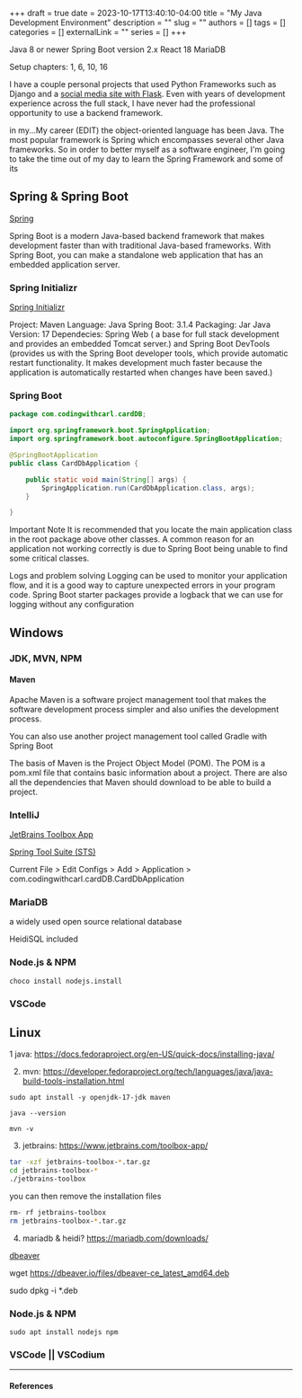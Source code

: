 +++ 
draft = true
date = 2023-10-17T13:40:10-04:00
title = "My Java Development Environment"
description = ""
slug = ""
authors = []
tags = []
categories = []
externalLink = ""
series = []
+++

Java 8 or newer
Spring Boot version 2.x
React 18
MariaDB

Setup chapters: 1, 6, 10, 16

I have a couple personal projects that used Python Frameworks such as Django and a [social media site with Flask](https://www.codingwithcarl.com/projects/facerange/). Even with years of development experience across the full stack, I have never had the professional opportunity to use a backend framework. 

 in my...My career (EDIT) the object-oriented language has been Java. The most popular framework is Spring which encompasses several other Java frameworks. So in order to better myself as a software engineer, I'm going to take the time out of my day to learn the Spring Framework and some of its 

## Spring & Spring Boot

[Spring](https://spring.io/)

Spring Boot is a modern Java-based backend framework that makes
development faster than with traditional Java-based frameworks. With Spring Boot,
you can make a standalone web application that has an embedded application server.

### Spring Initializr

[Spring Initializr](https://start.spring.io/)

Project: Maven
Language: Java
Spring Boot: 3.1.4
Packaging: Jar
Java Version: 17
Dependecies: Spring Web ( a base for full stack development and provides an
embedded Tomcat server.) and Spring Boot DevTools (provides us with the Spring Boot developer
tools, which provide automatic restart functionality. It makes development much
faster because the application is automatically restarted when changes have been
saved.)

### Spring Boot

```java
package com.codingwithcarl.cardDB;

import org.springframework.boot.SpringApplication;
import org.springframework.boot.autoconfigure.SpringBootApplication;

@SpringBootApplication
public class CardDbApplication {

	public static void main(String[] args) {
		SpringApplication.run(CardDbApplication.class, args);
	}

}
```

Important Note
It is recommended that you locate the main application class in the root
package above other classes. A common reason for an application not working
correctly is due to Spring Boot being unable to find some critical classes.

Logs and problem solving
Logging can be used to monitor your application flow, and it is a good way to capture
unexpected errors in your program code. Spring Boot starter packages provide a logback
that we can use for logging without any configuration

## Windows

### JDK, MVN, NPM

#### Maven

Apache Maven is a software project management tool that makes the software
development process simpler and also unifies the development process.

You can also use another project management tool called Gradle with Spring
Boot

The basis of Maven is the Project Object Model (POM). The POM is a pom.xml file that
contains basic information about a project. There are also all the dependencies that Maven
should download to be able to build a project.

### IntelliJ

[JetBrains Toolbox App](https://www.jetbrains.com/toolbox-app/)

[Spring Tool Suite (STS)](https://spring.io/tools)

Current File > Edit Configs > Add > Application > com.codingwithcarl.cardDB.CardDbApplication

### MariaDB

a widely used open source
relational database

HeidiSQL included

### Node.js & NPM

`choco install nodejs.install`


### VSCode



## Linux

1 java: https://docs.fedoraproject.org/en-US/quick-docs/installing-java/

2. mvn: https://developer.fedoraproject.org/tech/languages/java/java-build-tools-installation.html

`sudo apt install -y openjdk-17-jdk maven`

`java --version`

`mvn -v`

3. jetbrains: https://www.jetbrains.com/toolbox-app/

```bash
tar -xzf jetbrains-toolbox-*.tar.gz
cd jetbrains-toolbox-*
./jetbrains-toolbox
```
you can then remove the installation files

```bash
rm- rf jetbrains-toolbox
rm jetbrains-toolbox-*.tar.gz
```

4. mariadb & heidi? https://mariadb.com/downloads/

[dbeaver](https://dbeaver.io)

wget https://dbeaver.io/files/dbeaver-ce_latest_amd64.deb

sudo dpkg -i *.deb

### Node.js & NPM

`sudo apt install nodejs npm`

### VSCode || VSCodium




---

#### References

[]()